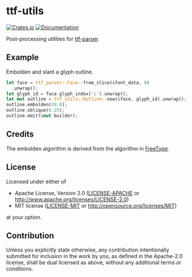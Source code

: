 # ttf-utils

[![Crates.io](https://img.shields.io/crates/v/ttf-utils2.svg)](https://crates.io/crates/ttf-utils2)
[![Documentation](https://docs.rs/ttf-utils2/badge.svg)](https://docs.rs/ttf-utils2)

Post-processing utilities for [ttf-parser](https://github.com/RazrFalcon/ttf-parser).

## Example

Embolden and slant a glyph outline.

```rust
let face = ttf_parser::Face::from_slice(&font_data, 0)
  .unwrap();
let glyph_id = face.glyph_index('c').unwrap();
let mut outline = ttf_utils::Outline::new(&face, glyph_id).unwrap();
outline.embolden(20.0);
outline.oblique(0.25);
outline.emit(&mut builder);
```

## Credits

The embolden algorithm is derived from the algorithm in
[FreeType](https://www.freetype.org).

## License

Licensed under either of

 * Apache License, Version 2.0
   ([LICENSE-APACHE](LICENSE-APACHE) or http://www.apache.org/licenses/LICENSE-2.0)
 * MIT license
   ([LICENSE-MIT](LICENSE-MIT) or http://opensource.org/licenses/MIT)

at your option.

## Contribution

Unless you explicitly state otherwise, any contribution intentionally submitted
for inclusion in the work by you, as defined in the Apache-2.0 license, shall be
dual licensed as above, without any additional terms or conditions.
